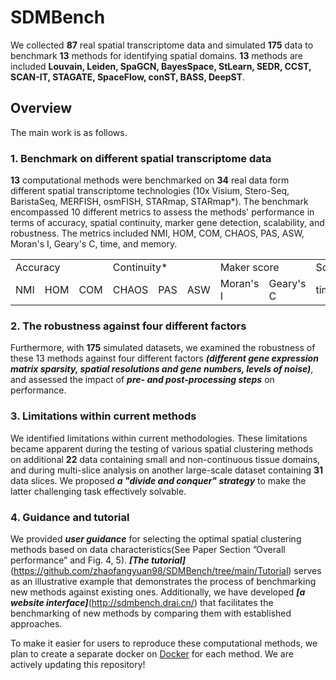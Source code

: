 # SDMBench
We collected **87** real spatial transcriptome data and simulated **175** data to benchmark **13** methods for identifying spatial domains. **13** methods are included **Louvain, Leiden, SpaGCN, BayesSpace, StLearn, SEDR, CCST, SCAN-IT, STAGATE, SpaceFlow, conST, BASS, DeepST**.

## Overview
The main work is as follows.

### 1. Benchmark on different spatial transcriptome data
**13** computational methods were benchmarked on **34** real data form different spatial transcriptome technologies (10x Visium, Stero-Seq, BaristaSeq, MERFISH, osmFISH, STARmap, STARmap*). The benchmark encompassed 10 different metrics to assess the methods' performance in terms of accuracy, spatial continuity, marker gene detection, scalability, and robustness. The metrics included NMI, HOM, COM, CHAOS, PAS, ASW, Moran's I, Geary's C, time, and memory.

<table>
    <tr>
      <td colspan="3">Accuracy</td>   
      <td colspan="3">Continuity*</td>
      <td colspan="2">Maker score</td>
      <td colspan="2">Scalability</td>
    </tr>
    <tr>
      <td>NMI</td>
      <td>HOM</td>
      <td>COM</td>
      <td>CHAOS</td>
      <td>PAS</td>
      <td>ASW</td>
      <td>Moran's I</td>
      <td>Geary's C</td>
      <td>time</td>
      <td>memory</td>
    </tr>
</table>

### 2. The robustness against four different factors
Furthermore, with **175** simulated datasets, we examined the robustness of these 13 methods against four different factors ***(different gene expression matrix sparsity, spatial resolutions and gene numbers, levels of noise)***, and assessed the impact of ***pre- and post-processing steps*** on performance. 

### 3. Limitations within current methods
We identified limitations within current methodologies. These limitations became apparent during the testing of various spatial clustering methods on additional **22** data containing small and non-continuous tissue domains, and during multi-slice analysis on another large-scale dataset containing **31** data slices. We proposed ***a "divide and conquer" strategy*** to make the latter challenging task effectively solvable.

### 4. Guidance and tutorial
We provided ***user guidance*** for selecting the optimal spatial clustering methods based on data characteristics(See Paper Section ”Overall performance” and Fig. 4, 5). ***[The tutorial]***(https://github.com/zhaofangyuan98/SDMBench/tree/main/Tutorial) serves as an illustrative example that demonstrates the process of benchmarking new methods against existing ones. Additionally, we have developed ***[a website interface]***(http://sdmbench.drai.cn/) that facilitates the benchmarking of new methods by comparing them with established approaches.

To make it easier for users to reproduce these computational methods, we plan to create a separate docker on [Docker](https://github.com/zhaofangyuan98/SDMBench/tree/main/Docker) for each method. We are actively updating this repository! 

